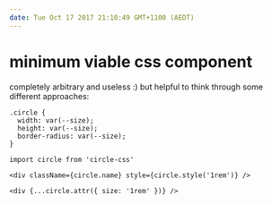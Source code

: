 ```yaml
---
date: Tue Oct 17 2017 21:10:49 GMT+1100 (AEDT)
---
```


# minimum viable css component

completely arbitrary and useless :) but helpful to think through some different approaches:

```
.circle {
  width: var(--size);
  height: var(--size);
  border-radius: var(--size);
}
```

```
import circle from 'circle-css'

<div className={circle.name} style={circle.style('1rem')} />

<div {...circle.attr({ size: '1rem' })} />
```
